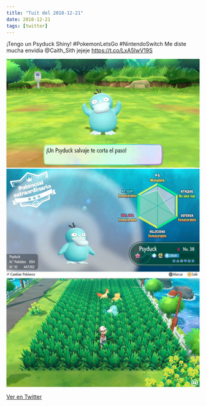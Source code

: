 ```yaml
---
title: "Tuit del 2018-12-21"
date: 2018-12-21
tags: [twitter]
---
```


¡Tengo un Psyduck Shiny! #PokemonLetsGo #NintendoSwitch Me diste mucha envidia @Caith_Sith jejeje https://t.co/LxA5IwV19S

![Imagen](/assets/images/1076202864601526273-Du9wzR8UYAEpMpH.jpg)
![Imagen](/assets/images/1076202864601526273-Du9wzRXVYAA-q4I.jpg)
![Imagen](/assets/images/1076202864601526273-Du9wzSCV4AEvqH0.jpg)

[Ver en Twitter](https://twitter.com/i/web/status/1076202864601526273)
